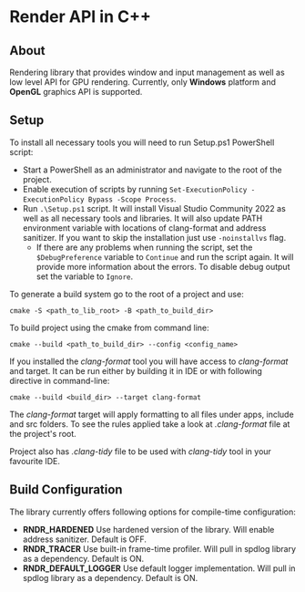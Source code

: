 # Render API in C++ #

## About ##

Rendering library that provides window and input management as well as low level API for GPU rendering. Currently, only __Windows__ platform and __OpenGL__ graphics API is supported.

## Setup ##

To install all necessary tools you will need to run Setup.ps1 PowerShell script:

* Start a PowerShell as an administrator and navigate to the root of the project.
* Enable execution of scripts by running `Set-ExecutionPolicy -ExecutionPolicy Bypass -Scope Process`.
* Run `.\Setup.ps1` script. It will install Visual Studio Community 2022 as well as all necessary tools and libraries. It will also update PATH environment variable with locations of clang-format and address sanitizer. If you want to skip the installation just use `-noinstallvs` flag.
  * If there are any problems when running the script, set the `$DebugPreference` variable to `Continue` and run the script again. It will provide more information about the errors. To disable debug output set the variable to `Ignore`.

To generate a build system go to the root of a project and use:

	cmake -S <path_to_lib_root> -B <path_to_build_dir>

To build project using the cmake from command line:

	cmake --build <path_to_build_dir> --config <config_name>

If you installed the _clang-format_ tool you will have access to _clang-format_ and target. It can be run either by
building it in IDE or with following directive in command-line:

	cmake --build <build_dir> --target clang-format

The _clang-format_ target will apply formatting to all files under apps, include and src folders. To see the rules
applied take a look at _.clang-format_ file at the project's root.

Project also has _.clang-tidy_ file to be used with _clang-tidy_ tool in your favourite IDE.

## Build Configuration ##

The library currently offers following options for compile-time configuration:

* __RNDR_HARDENED__ Use hardened version of the library. Will enable address sanitizer. Default is OFF.
* __RNDR_TRACER__ Use built-in frame-time profiler. Will pull in spdlog library as a dependency. Default is ON.
* __RNDR_DEFAULT_LOGGER__ Use default logger implementation. Will pull in spdlog library as a dependency. Default is ON.